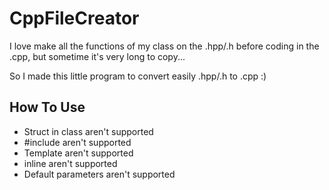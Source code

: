 CppFileCreator
==============

I love make all the functions of my class on the .hpp/.h before coding in the .cpp, but sometime it's very long to copy...

So I made this little program to convert easily .hpp/.h to .cpp :)



How To Use
----------

- Struct in class aren't supported
- #include aren't supported
- Template aren't supported
- inline aren't supported
- Default parameters aren't supported

